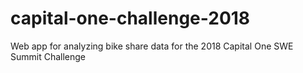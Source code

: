 # capital-one-challenge-2018
Web app for analyzing bike share data for the 2018 Capital One SWE Summit Challenge
